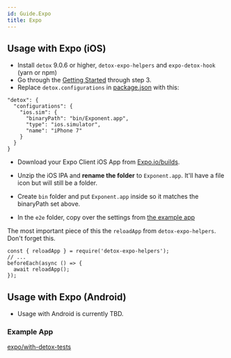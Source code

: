 ```yaml
---
id: Guide.Expo
title: Expo
---
```


## Usage with Expo (iOS)

- Install `detox` 9.0.6 or higher, `detox-expo-helpers` and `expo-detox-hook` (yarn or npm)
- Go through the [Getting Started](https://github.com/wix/Detox/blob/master/docs/Introduction.GettingStarted.md) through step 3. 
- Replace `detox.configurations` in [package.json](https://github.com/expo/with-detox-tests/blob/master/package.json#L21-L29) with this: 

```es6
"detox": {
  "configurations": {
    "ios.sim": {
      "binaryPath": "bin/Exponent.app",
      "type": "ios.simulator",
      "name": "iPhone 7"
    }
  }
}
```

- Download your Expo Client iOS App from [Expo.io/builds](https://expo.io/builds).

- Unzip the iOS IPA and **rename the folder** to `Exponent.app`. It'll have a file icon but will still be a folder.
- Create `bin` folder and put `Exponent.app` inside so it matches the binaryPath set above.
- In the `e2e` folder, copy over the settings from [the example app](https://github.com/expo/with-detox-tests/tree/master/e2e)

The most important piece of this the `reloadApp` from `detox-expo-helpers`. Don't forget this.

```es6
const { reloadApp } = require('detox-expo-helpers');
// ...
beforeEach(async () => {
  await reloadApp();
});
```

## Usage with Expo (Android)

- Usage with Android is currently TBD.

### Example App
[expo/with-detox-tests](https://github.com/expo/with-detox-tests)
